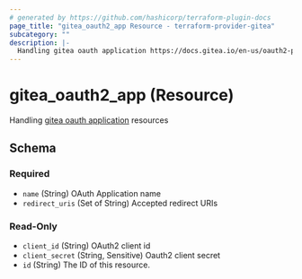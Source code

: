 ```yaml
---
# generated by https://github.com/hashicorp/terraform-plugin-docs
page_title: "gitea_oauth2_app Resource - terraform-provider-gitea"
subcategory: ""
description: |-
  Handling gitea oauth application https://docs.gitea.io/en-us/oauth2-provider/ resources
---
```


# gitea_oauth2_app (Resource)

Handling [gitea oauth application](https://docs.gitea.io/en-us/oauth2-provider/) resources



<!-- schema generated by tfplugindocs -->
## Schema

### Required

- `name` (String) OAuth Application name
- `redirect_uris` (Set of String) Accepted redirect URIs

### Read-Only

- `client_id` (String) OAuth2 client id
- `client_secret` (String, Sensitive) Oauth2 client secret
- `id` (String) The ID of this resource.



